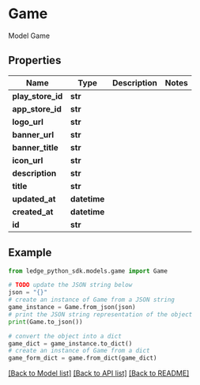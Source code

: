 # Game

Model Game

## Properties

Name | Type | Description | Notes
------------ | ------------- | ------------- | -------------
**play_store_id** | **str** |  | 
**app_store_id** | **str** |  | 
**logo_url** | **str** |  | 
**banner_url** | **str** |  | 
**banner_title** | **str** |  | 
**icon_url** | **str** |  | 
**description** | **str** |  | 
**title** | **str** |  | 
**updated_at** | **datetime** |  | 
**created_at** | **datetime** |  | 
**id** | **str** |  | 

## Example

```python
from ledge_python_sdk.models.game import Game

# TODO update the JSON string below
json = "{}"
# create an instance of Game from a JSON string
game_instance = Game.from_json(json)
# print the JSON string representation of the object
print(Game.to_json())

# convert the object into a dict
game_dict = game_instance.to_dict()
# create an instance of Game from a dict
game_form_dict = game.from_dict(game_dict)
```
[[Back to Model list]](../README.md#documentation-for-models) [[Back to API list]](../README.md#documentation-for-api-endpoints) [[Back to README]](../README.md)



